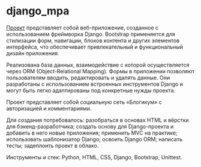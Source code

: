 # django_mpa
[Проект](https://hix.pythonanywhere.com/)
представляет собой веб-приложение, созданное с использованием фреймворка Django. Bootstrap применяется для стилизации форм, навигации, блоков контента и других элементов интерфейса, что обеспечивает привлекательный и функциональный дизайн приложения.

Реализована база данных, взаимодействие с которой осуществляется через ORM (Object-Relational Mapping). Формы в приложении позволяют пользователям вводить, редактировать и удалять данные. Они разработаны с использованием встроенных инструментов Django и могут быть легко адаптированы под конкретные нужды проекта.

Проект представляет собой социальную сеть «Блогикум» с авторизацией и комментариями.

Для создания потребовалось:
разобраться в основах HTML и вёрстки для бэкенд-разработчика;
создать основу для Django-проекта и добавить в него новые приложения;
применить MVC на практике;
использовать шаблонизатор Django;
освоить Django ORM;
написать тесты;
задеплоить проект в облако.

Инструменты и стек: Python, HTML, CSS, Django, Bootstrap, Unittest.
